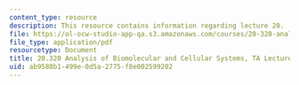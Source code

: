 ```yaml
---
content_type: resource
description: This resource contains information regarding lecture 20.
file: https://ol-ocw-studio-app-qa.s3.amazonaws.com/courses/20-320-analysis-of-biomolecular-and-cellular-systems-fall-2012/ab9588b1499e0d5a2775f8e002599202_MIT20_320F12_Lecture20.pdf
file_type: application/pdf
resourcetype: Document
title: 20.320 Analysis of Biomolecular and Cellular Systems, TA Lecture Note 20
uid: ab9588b1-499e-0d5a-2775-f8e002599202
---
```

